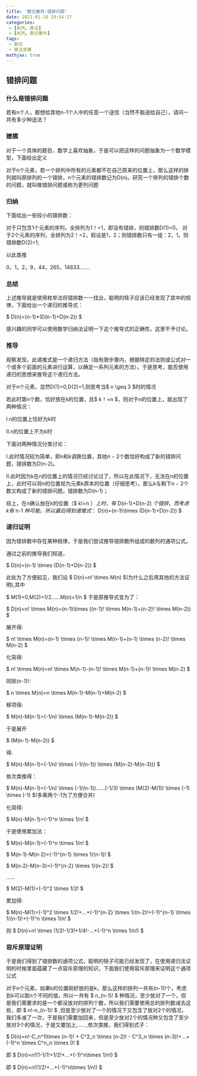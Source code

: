 ```yaml
---
title: '数论番外:错排问题'
date: 2021-01-18 20:54:17
categories:
 - [ACM, 算法]
 - [ACM, 数论番外]
tags:
 - 数论
 - 算法竞赛
mathjax: true
---
```


## 错排问题

### 什么是错排问题

若有n个人，都想给其他n-1个人中的任意一个送信（当然不能送给自己），请问一共有多少种送法？

### 建模

对于一个具体的题目，数学上喜欢抽象，于是可以把这样的问题抽象为一个数学模型，下面给出定义

对于n个元素，若一个排列中所有的元素都不在自己原来的位置上，那么这样的排列就叫原排列的一个错排，n个元素的错排数记为D(n)。研究一个排列的错排个数的问题，就叫做错排问题或称为更列问题

### 归纳

下面给出一些较小的错排数：

对于只包含1个元素的序列，全排列为1！=1，即没有错排，则错排数D(1)=0，
对于2个元素的序列，全排列为2！=2，假设是1，2；则错排数只有一组：2，1。则错排数D(2)=1;

以此类推

0，1，2，9，44，265，14833…….

### 总结
上述推导就是使用枚举法将错排数一一找出，聪明的犊子应该已经发现了其中的规律，下面给出一个递归的推导式：

$ D(n)=(n-1)*(D(n-1)+D(n-2)) $

感兴趣的同学可以使用数学归纳法证明一下这个推导式的正确性，这里不予讨论。

### 推导

观察发现，此递推式是一个递归方法（指有限步骤内，根据特定的法则或公式对一个或多个前面的元素进行运算，以确定一系列元素的方法）。于是思考，能否使用递归的思想来推导这个递归方法。

对于n个元素，显然D(1)=0,D(2)=1,则思考当$ n \geq 3 $时的情况

若此时第n个数，恰好放在k的位置，且$ k！=n $，则对于n的位置上，就出现了两种情况：

Ⅰ.n的位置上恰好为k时

Ⅱ.n的位置上不为k时

下面对两种情况分类讨论：

Ⅰ.此时情况较为简单，即n和k调换位置，其他$n-2$个数恰好构成了新的错排问题，错排数为D(n-2)。

Ⅱ.此时因为k在n的位置上的情况已经讨论过了，所以在此情况下，无法在n的位置上，此时可以将n的位置视为元素k原本的位置（仔细思考）。那么k与剩下$n-2$个数又构成了新的错排问题，错排数为D(n-1)；

综上，在n确认放在k的位置（$ k!=n $）上时，有$ D(n-1)+D(n-2) $个错排，而考虑k有$ n-1 $种可能，所以最后得到递推式：$ D(n)=(n-1)\times (D(n-1)+D(n-2)) $

### 递归证明

因为错排数中存在某种规律，于是我们尝试推导错排数所组成的数列的通项公式。

通过之前的推导我们知道，

$ D(n)=(n-1) \times (D(n-1)+D(n-2)) $



此处为了方便起见，我们设 $ D(n)=n! \times M(n) $(为什么之后用其他的方法证明),其中 

$ M(1)=0,M(2)=1/2……M(n)=1/n $
于是原推导式变为了：



$ D(n)=n! \times M(n)=(n-1)\times ((n-1)! \times M(n-1)+(n-2)! \times M(n-2)) $



展开得: 



$ n! \times M(n)=(n-1) \times (n-1)! \times M(n-1)+(n-1) \times (n-2)! \times M(n-2) $

化简得: 

$ n! \times M(n)=n! \times M(n-1)-(n-1)! \times M(n-1)+(n-1)! \times M(n-2) $



同除(n-1)!: 

$ n \times M(n)=n \times M(n-1)-M(n-1)+M(n-2) $



移项得: 

$ M(n)-M(n-1)=(-1/n) \times (M(n-1)-M(n-2)) $



于是展开 



$ (M(n-1)-M(n-2)) $



得:



$ M(n)-M(n-1)=(-1/n) \times (-1/(n-1)) \times (M(n-2)-M(n-3))) $



依次类推得：



$ M(n)-M(n-1)=(-1/n) \times (-1/(n-1))……(-1/3) \times (M(2)-M(1)) \times (-1) \times (-1) $(多乘两个-1为了方便合并)



化简得: 



$ M(n)-M(n-1)=(-1)^n \times 1/n! $

于是使用累加法：

$ M(n)-M(n-1)=(-1)^n \times 1/n! $

$ M(n-1)-M(n-2)=(-1)^{n-1} \times 1/(n-1)! $

$ M(n-2)-M(n-3)=(-1)^{n-2} \times 1/(n-2)! $

……

$ M(2)-M(1)=(-1)^2 \times 1/2! $

累加得: 

$ M(n)-M(1)=(-1)^2 \times 1/2!+…+(-1)^{n-2} \times 1/(n-2)!+(-1)^{n-1} \times 1/(n-1)!+(-1)^n \times 1/n! $

则 $ D(n)=n! \times (1/2!-1/3!+1/4!-…+(-1)^n \times 1/n!) $

### 容斥原理证明

于是我们得到了错排数的通项公式，聪明的犊子可能已经发现了，在使用递归法证明的时候里面蕴藏了一点容斥原理的知识，下面我们使用容斥原理来证明这个通项公式

对于n个元素，如果k的位置刚好放的是k，那么这样的排列一共有(n-1)!个，考虑到k可以取n个不同的值，所以一共有 $ n_(n-1)! $ 种情况，至少放对了一个，但是我们需要求的是一个都没放对的排列个数，所以我们需要使用总的排列数减去这些，即 $ n!-n_(n-1)! $ ,但是至少放对了一个的情况下又包含了放对2个的情况，我们多减了一次，于是我们需要加回来，但是至少放对2个的情况种又包含了至少放对3个的情况，于是又要加上,……,依次类推，我们得到式子：

$ D(n)=n!-C_n^1\times (n-1)! + C^2_n \times (n-2)! - C^3_n \times (n-3)!+…+(-1)^n \times C^n_n \times 0! $

即 $ D(n)=n!(1-1/1!+1/2!+…+(-1)^n\times 1/n!) $

即 $ D(n)=n!(1/2!+…+(-1)^n\times 1/n!) $